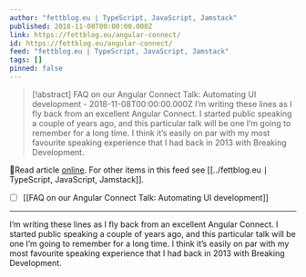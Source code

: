 ```yaml
---
author: "fettblog․eu ∣ TypeScript, JavaScript, Jamstack"
published: 2018-11-08T00:00:00.000Z
link: https://fettblog.eu/angular-connect/
id: https://fettblog.eu/angular-connect/
feed: "fettblog․eu ∣ TypeScript, JavaScript, Jamstack"
tags: []
pinned: false
---
```

> [!abstract] FAQ on our Angular Connect Talk: Automating UI development - 2018-11-08T00:00:00.000Z
> I’m writing these lines as I fly back from an excellent Angular Connect. I started public speaking a couple of years ago, and this particular talk will be one I’m going to remember for a long time. I think it’s easily on par with my most favourite speaking experience that I had back in 2013 with Breaking Development.

🔗Read article [online](https://fettblog.eu/angular-connect/). For other items in this feed see [[../fettblog․eu ∣ TypeScript, JavaScript, Jamstack]].

- [ ] [[FAQ on our Angular Connect Talk꞉ Automating UI development]]
- - -
I’m writing these lines as I fly back from an excellent Angular Connect. I started public speaking a couple of years ago, and this particular talk will be one I’m going to remember for a long time. I think it’s easily on par with my most favourite speaking experience that I had back in 2013 with Breaking Development.

